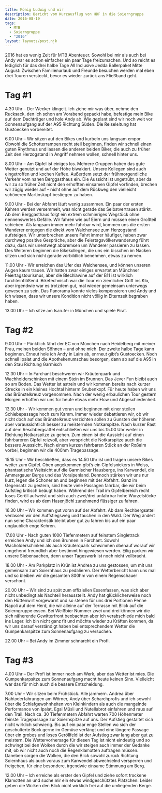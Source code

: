 ```yaml
---
title: König Ludwig und wir
description: Bericht vom Kurzausflug von HDF in die Soierngruppe
date: 2016-08-19
tags:
  - MTB
  - Soierngruppe
  - "2016"
layout: layouts/post.njk
---
```


2016 hat es wenig Zeit für MTB Abenteuer. Sowohl bei mir als auch bei Andy war es schon einfacher ein paar Tage freizumachen. Und so reicht es lediglich für das drei halbe Tage All Inclusive Jedda Ballerpaket Mitte August: Zwischen Familienurlaub und Freunde besuchen werden mal eben drei Touren versteckt, bevor es wieder zurück ans Fließband geht.

# Tag #1

4.30 Uhr – Der Wecker klingelt. Ich ziehe mir was über, nehme den Rucksack, den ich schon am Vorabend gepackt habe, befestige mein Bike auf dem Dachträger und hole Andy ab. Wie geplant sind wir noch weit vor Sonnenaufgang  auf der A95 Richtung Süden. Die Reiseleitung hat Gustoecken vorbereitet.

6.00 Uhr – Wir sitzen auf den Bikes und kurbeln uns langsam empor. Obwohl die Schotterrampen recht steil beginnen, finden wir schnell einen guten Rhythmus und lassen die anderen beiden Biker, die auch zu früher Zeit den Herzogstand in Angriff nehmen wollen, schnell hinter uns.

8.00 Uhr – Am Gipfel ist einiges los. Mehrere Gruppen haben das gute Wetter genutzt und auf der Höhe biwakiert. Unsere Kollegen sind auch eingetroffen und kochen Kaffee. Außerdem setzt der frühmorgendliche Verkehr vom nahen Berggasthaus ein. Die Aussicht ist ungetrübt, aber da wir zu so früher Zeit nicht den erhofften einsamen Gipfel vorfinden, brechen wir zügig wieder auf – nicht ohne auf dem Rückweg den vielleicht schöneren Martinskopf bestiegen zu haben. 

9.00 Uhr - Bei der Abfahrt läuft wenig zusammen. Ein paar der ersten Kehren werden versemmelt, was nicht gerade das Selbstvertrauen stärkt. Ab dem Berggasthaus folgt ein extrem schmieriges Wegstück ohne nennenswertes Gefälle. Wir fahren wie auf Eiern und müssen einen Großteil schieben. Als langsam immer mehr fahrbar wird, kommen uns die ersten Wanderer entgegen die direkt vom Walchensee zum Herzogstand aufsteigen. Wir unterbrechen unsere Fahrt immer häufiger, haben zwar durchweg positive Gespräche, aber die Feiertagsvölkerwanderung führt dazu, dass wir unentwegt abbremsen um Wanderer passieren zu lassen. Des Weiteren beginnen die Bikekollegen, die uns ein bisschen im Nacken sitzen und sich nicht gerade vorbildlich benehmen, etwas zu nerven.

11.00 Uhr - Wir erreichen das Ufer des Walchensee, und können unseren Augen kaum trauen. Wir hatten zwar einiges erwartet an Münchner Feiertagstourismus, aber die Blechlawine auf der B11 ist wirklich furchteinflößend. Biketechnisch war die Tour ein ziemlicher Griff ins Klo, aber irgendwie war es trotzdem gut, mal wieder gemeinsam unterwegs gewesen zu sein. Das Panorama konnte vieles kompensieren und Andy und ich wissen, dass wir unsere Kondition nicht völlig in Elternzeit begraben haben.

13.00 Uhr – Ich sitze am Isarufer in München und spiele Pirat.

# Tag #2

9.00 Uhr – Pünktlich fährt der EC von München nach Heidelberg mit meiner Frau, meinen beiden Söhnen – und ohne mich. Der zweite halbe Tage kann beginnen. Erneut hole ich Andy in Laim ab, enrneut gibt’s Gustoecken. Noch schnell Ipalat und die Apothekenumschau besorgen, dann ab auf die A95 in den Stau Richtung Garmisch

12.30 Uhr – In Farchant beschweren wir Kräuterquark und Wachholderschinken mit einem Stein im Brunnen. Das Jever Fun bleibt auch so am Boden. Das Wetter ist astrein und wir kommen bereits nach kurzer Strecke in ein kleines Hochtal hinterm Grubenkopf. Für heute haben wir uns das Brünstelkreuz vorgenommen. Nach der wenig erbaulichen Tour gestern Morgen erhoffen wir uns für heute etwas mehr Flow und Abgeschiedenheit.

13.30 Uhr -  Wir kommen gut voran und beginnen mit einer steilen Schiebepassage hoch zum Kamm. Immer wieder debattieren wir, ob wir nicht doch auf das Brünstelkreuz verzichten sollen zu Gunsten der höheren aber voraussichtlich besser zu meisternden Notkarspitze. Nach kurzer Rast auf dem Reschbergsattel entschließen wir uns bis 15.00 Uhr weiter in Richtung Notkarspitze zu gehen. Zum einen ist die Aussicht auf einen fahrbareren Gipfel reizvoll, aber verspricht die Notkarspitze auch die bessere Ausssicht. Nach einem kurzen fahrbaren Stück an der Roßalm vorbei, beginnen wir die 400hm Tragepassage.

15.15 Uhr -  Wir beschließen, dass es 14.50 Uhr ist und tragen unsere Bikes weiter zum Gipfel. Oben angekommen gibt’s ein Gipfelsnickers in Weiss, phantastische Weitsicht auf die Garmischer Hausberge, ins Karwendel, die Ammergauer Berge und das Voralpenland. Dennoch stärken wir uns nur kurz, legen die Schoner an und beginnen mit der Abfahrt. Ganz im Gegensatz zu gestern, sind heute viele Passagen fahrbar, die wir beim Aufstieg kritisch beäugt haben. Während der Trail im Gipfelbereich recht loses Geröll aufweist und sich auch zwei/drei unfahrbar hohe Wurzelstöcke finden, wird es ab dem Hasenjöchl zunehmend flüssiger zu fahren.

16.30 Uhr – Wir kommen gut voran auf der Abfahrt. Ab dam Rechbergsattel verlassen wir den Auffstiegsweg und tauchen in den Wald. Der Weg ändert nun seine Charakteristik bleibt aber gut zu fahren bis auf ein paar unglaublich enge Kehren.

17.00 Uhr - Nach guten 1000 Tiefenmetern auf feinstem Singletrack erreichen Andy und ich den Brunnen in Farchant. Sowohl Wacholderschinken als auch Kräuterquark schwimmen obenauf worauf wir umgehend freundlich aber bestimmt hingewiesen werden. Eilig packen wir unsere Siebensachen, denn unser Tageswerk ist noch nicht vollbracht.

18.00 Uhr -  Am Parkplatz in Krün ist Andrea zu uns gestossen, um mit uns gemeinsam zum Soiernhaus zu pedalieren. Der Wetterbericht kann uns mal und so bleiben wir die gesamten 800hm von einem Regenschauer verschont.

20.00 Uhr – Wir sind zu spät zum offiziellen Essenfassen, was sich aber nicht unbedingt als Nachteil herausstellt. Andy hat glücklicherweise noch den Hüttenwirt vorgewarnt und so stehen für uns drei Portionen Penne Napoli auf dem Herd, die wir alleine auf der Terrasse mit Blick auf die Soierngruppe essen. Bei Weißbier Nummer zwei und drei können wir die sich näherende Gewitterfront beobachten aber ich verabschiede mich bald ins Lager. Ich bin nicht ganz fit und möchte wieder zu Kräften kommen, da wir uns darauf verständigt haben bei entsprechendem Wetter die Gumpenkarspitze zum Sonnenaufgang zu versuchen.

22.00 Uhr – Bei Andy im Zimmer schnarcht ein Profi.

# Tag #3

4.00 Uhr – Der Profi ist immer noch am Werk, aber das Wetter ist mies. Die Gumpenkarpsitze zum Sonnenaufgang macht heute keinen Sinn. Vielleicht war das für mich auch die bessere Entscheidung. 

7.00 Uhr – Wir sitzen beim Frühstück. Alle jammern. Andrea über Nahtoderfahrungen am Wörner, Andy über Scharchprofis und ich sowohl über die Schlafgewohnheiten von Kleinkindern als auch die mangelnde Performance von Ipalat. Egal Müsli und Nutellabrot einfahren und raus auf den Trail. Nach ca. 30 Tiefenmetern Abfahrt warten 700 Höhenmeter feinste Tragepassage zur Soiernspitze auf uns. Der Aufstieg gestaltet sich nicht wirklich schwierig. Bis auf ein paar enge Stellen wo sich der geschulterte Bock gerne im Gemüse verfängt und eine längere Passage über ein grobes und loses Geröllfeld ist der Aufstieg zwar lang aber gut zu meistern. Die Wettervorhersage für diesen Tag ist nicht eindeutig und so schwingt bei den Wolken durch die wir steigen auch immer der Gedanke mit, ob wir nicht auch noch die Regenklamotten auftragen müssen. Daneben sorgen die Wolken, die den Blick sowohl zurück Richtung Soiernhaus als auch voraus zum Karwendel abwechselnd versperren und freigeben, für eine besondere, irgendwie einsame Stimmung am Berg. 

12.00 Uhr – Ich erreiche als erster den Gipfel und ziehe sofort trockene Klamotten an und suche mir ein etwas windgeschütztes Plätzchen. Leider geben die Wolken den Blick nicht wirklich frei auf die umliegenden Berge.
